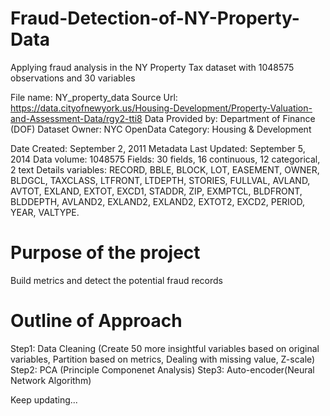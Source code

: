 # Fraud-Detection-of-NY-Property-Data
Applying fraud analysis in the NY Property Tax dataset with 1048575 observations and 30 variables

File name: NY_property_data Source 
Url: https://data.cityofnewyork.us/Housing-Development/Property-Valuation-and-Assessment-Data/rgy2-tti8
Data Provided by: Department of Finance (DOF)
Dataset Owner: NYC OpenData 
Category: Housing & Development

Date Created: September 2, 2011 Metadata Last Updated: September 5, 2014
Data volume: 1048575 Fields: 30 fields, 16 continuous, 12 categorical, 2 text 
Details variables: RECORD, BBLE, BLOCK, LOT, EASEMENT, OWNER, BLDGCL, TAXCLASS, LTFRONT, LTDEPTH, STORIES, FULLVAL, AVLAND, AVTOT, EXLAND, EXTOT, EXCD1, STADDR, ZIP, EXMPTCL, BLDFRONT, BLDDEPTH, AVLAND2, EXLAND2, EXLAND2, EXTOT2, EXCD2, PERIOD, YEAR, VALTYPE.
#
# Purpose of the project
Build metrics and detect the potential fraud records
#
# Outline of Approach
Step1: Data Cleaning (Create 50 more insightful variables based on original variables, Partition based on metrics, Dealing with missing value, Z-scale)
Step2: PCA (Principle Componenet Analysis)
Step3: Auto-encoder(Neural Network Algorithm)


Keep updating...
